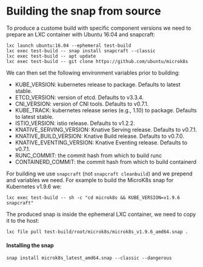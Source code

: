 # Building the snap from source

To produce a custome build with specific component versions we need to prepare an LXC container with Ubuntu 16:04 and snapcraft:
```
lxc launch ubuntu:16.04 --ephemeral test-build
lxc exec test-build -- snap install snapcraft --classic
lxc exec test-build -- apt update
lxc exec test-build -- git clone https://github.com/ubuntu/microk8s
```

We can then set the following environment variables prior to building:
 - KUBE_VERSION: kubernetes release to package. Defaults to latest stable.
 - ETCD_VERSION: version of etcd. Defaults to v3.3.4.
 - CNI_VERSION: version of CNI tools. Defaults to v0.7.1.
 - KUBE_TRACK: kubernetes release series (e.g., 1.10) to package. Defaults to latest stable.
 - ISTIO_VERSION: istio release. Defaults to v1.2.2.
 - KNATIVE_SERVING_VERSION: Knative Serving release. Defaults to v0.7.1.
 - KNATIVE_BUILD_VERSION: Knative Build release. Defaults to v0.7.0.
 - KNATIVE_EVENTING_VERSION: Knative Eventing release. Defaults to v0.7.1.
 - RUNC_COMMIT: the commit hash from which to build runc
 - CONTAINERD_COMMIT: the commit hash from which to build containerd

For building we use `snapcraft` (not `snapcraft cleanbuild`) and we prepend and variables we need. For example to build the MicroK8s snap for Kubernetes v1.9.6 we:
```
lxc exec test-build -- sh -c "cd microk8s && KUBE_VERSION=v1.9.6 snapcraft"
```

The produced snap is inside the ephemeral LXC container, we need to copy it to the host:
```
lxc file pull test-build/root/microk8s/microk8s_v1.9.6_amd64.snap .
```

#### Installing the snap
```
snap install microk8s_latest_amd64.snap --classic --dangerous
```
